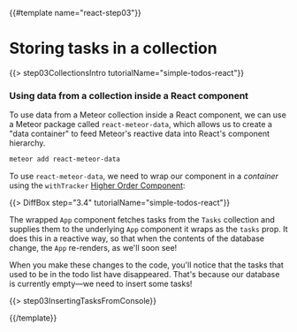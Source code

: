 {{#template name="react-step03"}}

# Storing tasks in a collection

{{> step03CollectionsIntro tutorialName="simple-todos-react"}}

### Using data from a collection inside a React component

To use data from a Meteor collection inside a React component, we can use a Meteor package called `react-meteor-data`, which allows us to create a "data container" to feed Meteor's reactive data into React's component hierarchy.

```bash
meteor add react-meteor-data
```

To use `react-meteor-data`, we need to wrap our component in a *container* using the `withTracker` [Higher Order Component](https://reactjs.org/docs/higher-order-components.html):

{{> DiffBox step="3.4" tutorialName="simple-todos-react"}}

The wrapped `App` component fetches tasks from the `Tasks` collection and supplies them to the underlying `App` component it wraps as the `tasks` prop. It does this in a reactive way, so that when the contents of the database change, the `App` re-renders, as we'll soon see!

When you make these changes to the code, you'll notice that the tasks that used to be in the todo list have disappeared. That's because our database is currently empty&mdash;we need to insert some tasks!

{{> step03InsertingTasksFromConsole}}

{{/template}}
